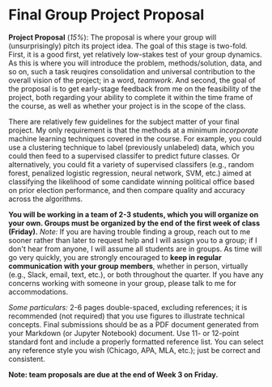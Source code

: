 # Final Group Project Proposal

**Project Proposal** (_15%_): The proposal is where your group will (unsurprisingly) pitch its project idea. The goal of this stage is two-fold. First, it is a good first, yet relatively low-stakes test of your group dynamics. As this is where you will introduce the problem, methods/solution, data, and so on, such a task reuqires consolidation and universal contribution to the overall vision of the project; in a word, _teamwork_. And second, the goal of the proposal is to get early-stage feedback from me on the feasibility of the project, both regarding your ability to complete it within the time frame of the course, as well as whether your project is in the scope of the class.
	
There are relatively few guidelines for the subject matter of your final project. My only requirement is that the methods at a minimum *incorporate* machine learning techniques covered in the course. For example, you could use a clustering technique to label (previously unlabeled) data, which you could then feed to a supervised classifer to predict future classes. Or alternatively, you could fit a variety of supervised classifers (e.g., random forest, penalized logistic regression, neural network, SVM, etc.) aimed at classifying the likelihood of some candidate winning political office based on prior election performance, and then compare quality and accuracy across the algorithms.
	
**You will be working in a team of 2-3 students, which you will organize on your own. Groups must be organized by the end of the first week of class (Friday).** *Note:* If you are having trouble finding a group, reach out to me sooner rather than later to request help and I will assign you to a group; if I don't hear from anyone, I will assume all students are in groups. As time will go very quickly, you are strongly encouraged to **keep in regular communication with your group members**, whether in person, virtually (e.g., Slack, email, text, etc.), or both throughout the quarter. If you have any concerns working with someone in your group, please talk to me for accommodations.
	
*Some particulars:* 2-6 pages double-spaced, excluding references; it is recommended (not required) that you use figures to illustrate technical concepts. Final submissions should be as a PDF document generated from your Markdown (or Jupyter Notebook) document. Use 11- or 12-point standard font and include a properly formatted reference list. You can select any reference style you wish (Chicago, APA, MLA, etc.); just be correct and consistent. 

**Note: team proposals are due at the end of Week 3 on Friday.**
